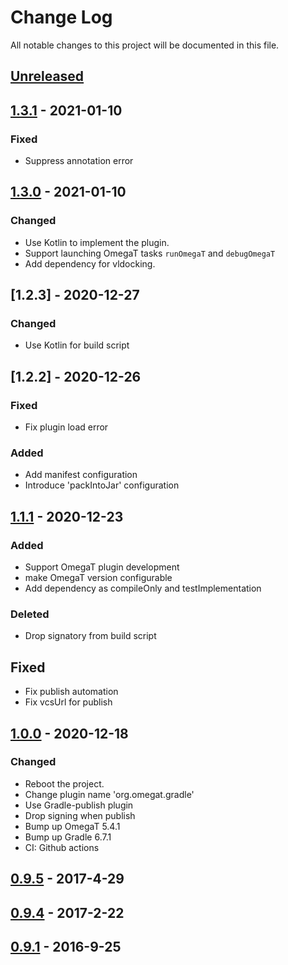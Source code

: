 # Change Log
All notable changes to this project will be documented in this file.

## [Unreleased]

## [1.3.1] - 2021-01-10

### Fixed
- Suppress annotation error

## [1.3.0] - 2021-01-10

### Changed
- Use Kotlin to implement the plugin.
- Support launching OmegaT tasks `runOmegaT` and `debugOmegaT`
- Add dependency for vldocking.

## [1.2.3] - 2020-12-27

### Changed
- Use Kotlin for build script

## [1.2.2] - 2020-12-26

### Fixed
- Fix plugin load error

### Added
- Add manifest configuration
- Introduce 'packIntoJar' configuration

## [1.1.1] - 2020-12-23

### Added
- Support OmegaT plugin development
- make OmegaT version configurable
- Add dependency as compileOnly and testImplementation

### Deleted
- Drop signatory from build script

## Fixed
- Fix publish automation
- Fix vcsUrl for publish

## [1.0.0] - 2020-12-18

### Changed
- Reboot the project.
- Change plugin name 'org.omegat.gradle'
- Use Gradle-publish plugin
- Drop signing when publish
- Bump up OmegaT 5.4.1
- Bump up Gradle 6.7.1
- CI: Github actions

## [0.9.5] - 2017-4-29
## [0.9.4] - 2017-2-22
## [0.9.1] - 2016-9-25

[Unreleased]: https://github.com/miurahr/omegat-textra-plugin/compare/v1.3.1...HEAD
[1.3.1]: https://github.com/miurahr/omegat-textra-plugin/compare/v1.3.0...v1.3.1
[1.3.0]: https://github.com/miurahr/omegat-textra-plugin/compare/v1.2.0...v1.3.0
[1.2.0]: https://github.com/miurahr/omegat-textra-plugin/compare/v1.1.1...v1.2.0
[1.1.1]: https://github.com/miurahr/omegat-textra-plugin/compare/v1.0.0...v1.1.1
[1.0.0]: https://github.com/miurahr/omegat-textra-plugin/compare/v0.9.5...v1.0.0
[0.9.5]: https://github.com/miurahr/omegat-textra-plugin/compare/v0.9.4...v0.9.5
[0.9.4]: https://github.com/miurahr/omegat-textra-plugin/compare/v0.9.1...v0.9.4
[0.9.1]: https://github.com/miurahr/omegat-textra-plugin/compare/v0.9.0...v0.9.1
